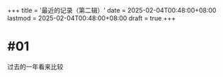 +++
title = '最近的记录（第二辑）'
date = 2025-02-04T00:48:00+08:00
lastmod = 2025-02-04T00:48:00+08:00
draft = true
+++

# #01

过去的一年看来比较